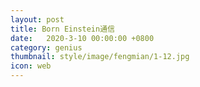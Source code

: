 ```yaml
---
layout: post
title: Born Einstein通信
date:   2020-3-10 00:00:00 +0800
category: genius
thumbnail: style/image/fengmian/1-12.jpg
icon: web
---
```















